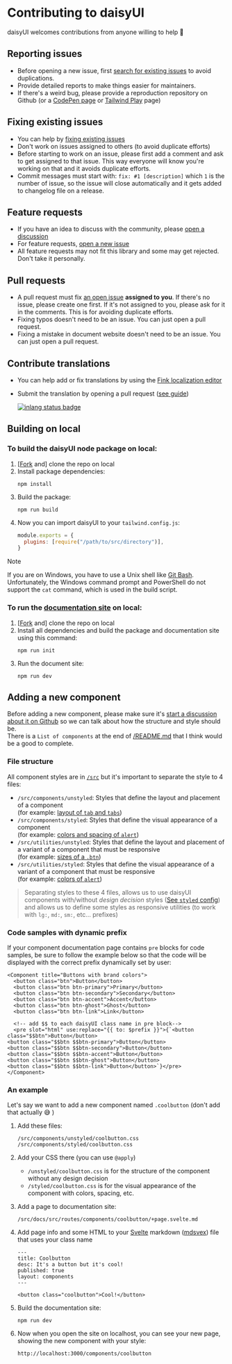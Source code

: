 # Contributing to daisyUI

daisyUI welcomes contributions from anyone willing to help 🤝

## Reporting issues

- Before opening a new issue, first [search for existing issues](https://github.com/saadeghi/daisyui/issues?q=) to avoid duplications.
- Provide detailed reports to make things easier for maintainers.
- If there's a weird bug, please provide a reproduction repository on Github (or a [CodePen page](https://daisyui.com/codepen/) or [Tailwind Play](https://daisyui.com/tailwindplay/) page)

## Fixing existing issues

- You can help by [fixing existing issues](https://github.com/saadeghi/daisyui/issues?q=)
- Don't work on issues assigned to others (to avoid duplicate efforts)
- Before starting to work on an issue, please first add a comment and ask to get assigned to that issue. This way everyone will know you're working on that and it avoids duplicate efforts.
- Commit messages must start with: `fix: #1 [description]` which `1` is the number of issue, so the issue will close automatically and it gets added to changelog file on a release.

## Feature requests

- If you have an idea to discuss with the community, please [open a discussion](https://github.com/saadeghi/daisyui/discussions)
- For feature requests, [open a new issue](https://github.com/saadeghi/daisyui/issues/new)
- All feature requests may not fit this library and some may get rejected. Don't take it personally.

## Pull requests

- A pull request must fix [an open issue](https://github.com/saadeghi/daisyui/issues?q=is%3Aissue+is%3Aopen) **assigned to you**. If there's no issue, please create one first. If it's not assigned to you, please ask for it in the comments. This is for avoiding duplicate efforts.
- Fixing typos doesn't need to be an issue. You can just open a pull request.
- Fixing a mistake in document website doesn't need to be an issue. You can just open a pull request.

## Contribute translations

- You can help add or fix translations by using the [Fink localization editor](https://fink.inlang.com/github.com/saadeghi/daisyui?ref=badge)
- Submit the translation by opening a pull request ([see guide](https://inlang.com/g/6ddyhpoi/guide-nilsjacobsen-contributeTranslationsWithFink))

  [![inlang status badge](https://badge.inlang.com/?url=github.com/saadeghi/daisyui&project=/src/docs/project.inlang)](https://fink.inlang.com/github.com/saadeghi/daisyui?ref=badge)

## Building on local

### To build the daisyUI node package on local:

1. [[Fork](https://github.com/saadeghi/daisyui/fork) and] clone the repo on local
1. Install package dependencies:
   ```
   npm install
   ```
1. Build the package:
   ```
   npm run build
   ```
1. Now you can import daisyUI to your `tailwind.config.js`:
   ```js
   module.exports = {
     plugins: [require("/path/to/src/directory")],
   }
   ```

> [!NOTE]
> If you are on Windows, you have to use a Unix shell like [Git Bash](https://gitforwindows.org/). Unfortunately, the Windows command prompt and PowerShell do not support the `cat` command, which is used in the build script.

### To run the [documentation site](https://daisyui.com/) on local:

1. [[Fork](https://github.com/saadeghi/daisyui/fork) and] clone the repo on local
1. Install all dependencies and build the package and documentation site using this command:
   ```
   npm run init
   ```
1. Run the document site:
   ```
   npm run dev
   ```

## Adding a new component

Before adding a new component, please make sure it's [start a discussion about it on Github](https://github.com/saadeghi/daisyui/discussions) so we can talk about how the structure and style should be.  
There is a `List of components` at the end of [/README.md](https://github.com/saadeghi/daisyui/blob/master/README.md) that I think would be a good to complete.

### File structure

All component styles are in [`/src`](https://github.com/saadeghi/daisyui/tree/master/src) but it's important to separate the style to 4 files:

- `/src/components/unstyled`: Styles that define the layout and placement of a component  
  (for example: [layout of `tab` and `tabs`](https://github.com/saadeghi/daisyui/blob/master/src/components/unstyled/tab.css))
- `/src/components/styled`: Styles that define the visual appearance of a component  
  (for example: [colors and spacing of `alert`](https://github.com/saadeghi/daisyui/blob/master/src/components/styled/alert.css))
- `/src/utilities/unstyled`: Styles that define the layout and placement of a variant of a component that must be responsive  
  (for example: [sizes of a `.btn`](https://github.com/saadeghi/daisyui/blob/master/src/utilities/unstyled/button.css))
- `/src/utilities/styled`: Styles that define the visual appearance of a variant of a component that must be responsive  
  (for example: [colors of `alert`](https://github.com/saadeghi/daisyui/blob/master/src/utilities/styled/alert.css))

> Separating styles to these 4 files, allows us to use daisyUI components with/without _design decision_ styles ([See `styled` config](styled)) and allows us to define some styles as responsive utilities (to work with `lg:`, `md:`, `sm:`, etc... prefixes)

### Code samples with dynamic prefix

If your component documentation page contains `pre` blocks for code samples, be sure to follow the example below so that the code will be displayed with the correct prefix dynamically set by user:

```svelte
<Component title="Buttons with brand colors">
  <button class="btn">Button</button>
  <button class="btn btn-primary">Primary</button>
  <button class="btn btn-secondary">Secondary</button>
  <button class="btn btn-accent">Accent</button>
  <button class="btn btn-ghost">Ghost</button>
  <button class="btn btn-link">Link</button>

  <!-- add $$ to each daisyUI class name in pre block-->
  <pre slot="html" use:replace="{{ to: $prefix }}">{`<button class="$$btn">Button</button>
<button class="$$btn $$btn-primary">Button</button>
<button class="$$btn $$btn-secondary">Button</button>
<button class="$$btn $$btn-accent">Button</button>
<button class="$$btn $$btn-ghost">Button</button>
<button class="$$btn $$btn-link">Button</button>`}</pre>
</Component>
```

### An example

Let's say we want to add a new component named `.coolbutton` (don't add that actually 😅 )

1. Add these files:
   ```
   /src/components/unstyled/coolbutton.css
   /src/components/styled/coolbutton.css
   ```
1. Add your CSS there (you can use `@apply`)
   - `/unstyled/coolbutton.css` is for the structure of the component without any design decision
   - `/styled/coolbutton.css` is for the visual appearance of the component with colors, spacing, etc.
1. Add a page to documentation site:
   ```
   /src/docs/src/routes/components/coolbutton/+page.svelte.md
   ```
1. Add page info and some HTML to your [Svelte](https://svelte.dev/) markdown ([mdsvex](https://mdsvex.pngwn.io/)) file that uses your class name

   ```mdx
   ---
   title: Coolbutton
   desc: It's a button but it's cool!
   published: true
   layout: components
   ---

   <button class="coolbutton">Cool!</button>
   ```

1. Build the documentation site:
   ```
   npm run dev
   ```
1. Now when you open the site on localhost, you can see your new page, showing the new component with your style:
   ```
   http://localhost:3000/components/coolbutton
   ```
